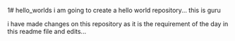 1# hello_worlds
i am going to create a hello world repository...
this is guru

i have made changes on this repository as it is the requirement of the day in this readme file and edits...
